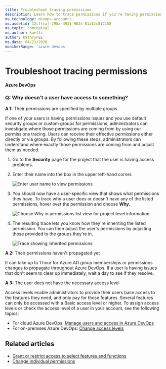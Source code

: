 ```yaml
---
title: Troubleshoot tracing permissions
description: Learn how to trace permissions if you're having permissions issues with Azure DevOps
ms.technology: devops-accounts
ms.assetid: 12cffcaf-295a-4931-9844-81a12c512158
ms.topic: conceptual
ms.author: kaelli
author: KathrynEE
ms.date: 04/21/2020
monikerRange: 'azure-devops'
---
```


# Troubleshoot tracing permissions

**Azure DevOps**

### Q: Why doesn't a user have access to something?

**A 1:** Their permissions are specified by multiple groups

If one of your users is having permissions issues and you use default security groups or custom groups for permissions, administrators can investigate where those permissions are coming from by using our permissions tracing. Users can receive their effective permissions either directly or via groups. By following these steps, administrators can understand where exactly those permissions are coming from and adjust them as needed.

1.  Go to the **Security** page for the project that the user is having access problems.

2.  Enter their name into the box in the upper left-hand corner.

    ![Enter user name to view permissions](media/security-page-enter-user-name.png)

3.  You should now have a user-specific view that shows what permissions they have. To trace why a user does or doesn't have any of the listed permissions, hover over the permission and choose **Why**.

    ![Choose Why in permissions list view for project level information](media/permissions-list-view-project-level-information.png)

4.  The resulting trace lets you know how they're inheriting the listed permission. You can then adjust the user's permissions by adjusting those provided to the groups they're in.

    ![Trace showing inherited permissions](media/trace-permission-group-member-inheritance.png)

**A 2:** Their permissions haven't propagated yet

It can take up to 1 hour for Azure AD group memberships or permissions changes to propagate throughout Azure DevOps. If a user is having issues that don't seem to clear up immediately, wait a day to see if they resolve.

**A 3:** The user does not have the necessary access level

Access levels enable administrators to provide their users base access to the features they need, and only pay for those features. Several features can only be accessed with a Basic access level or higher. To assign access levels or check the access level of a user in your account, see the following topics:

- For cloud Azure DevOps: [Manage users and access in Azure DevOps](../accounts/add-organization-users.md)
- For on-premises Azure DevOps: [Change access levels](/azure/devops/organizations/security/change-access-levels?view=azure-devops)

## Related articles

- [Grant or restrict access to select features and functions](/azure/devops/organizations/security/restrict-access?view=azure-devops)
- [Change individual permissions](/azure/devops/organizations/security/change-individual-permissions?view=azure-devops)
